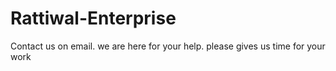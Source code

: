 # Rattiwal-Enterprise
Contact us on email.
we are here for your help.
please gives us time for your work
